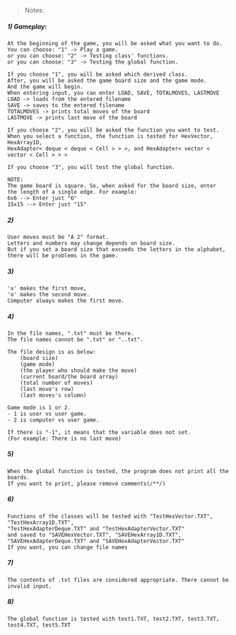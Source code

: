 > Notes:
##### 1) Gameplay:
    At the beginning of the game, you will be asked what you want to do.
    You can choose: "1" -> Play a game.
    or you can choose: "2" -> Testing class' functions.
    or you can choose: "3" -> Testing the global function.

	If you choose "1", you will be asked which derived class.
	After, you will be asked the game board size and the game mode.
	And the game will begin.
	When entering input, you can enter LOAD, SAVE, TOTALMOVES, LASTMOVE
	LOAD -> loads from the entered filename
	SAVE -> saves to the entered filename
	TOTALMOVES -> prints total moves of the board
	LASTMOVE -> prints last move of the board
	
	If you choose "2", you will be asked the function you want to test.
	When you select a function, the function is tested for HexVector, HexArray1D,
	HexAdapter< deque < deque < Cell > > >, and HexAdapter< vector < vector < Cell > > >

	If you choose "3", you will test the global function.

	NOTE: 
	The game board is square. So, when asked for the board size, enter
	the length of a single edge. For example:
	6x6 --> Enter just "6"
	15x15 --> Enter just "15"
	
##### 2) 
	User moves must be "A 2" format.
	Letters and numbers may change depends on board size.
	But if you set a board size that exceeds the letters in the alphabet,
	there will be problems in the game.

##### 3)
	'x' makes the first move,
	'o' makes the second move.
	Computer always makes the first move.

##### 4) 
	In the file names, ".txt" must be there.
	The file names cannot be ".txt" or "..txt".

	The file design is as below:
		(board size)
		(game mode)
		(the player who should make the move)
		(current board/the board array)
		(total number of moves)
		(last move's row)
		(last moves's column)

	Game mode is 1 or 2.
    - 1 is user vs user game.
	- 2 is computer vs user game.

	If there is "-1", it means that the variable does not set.
	(For example: There is no last move)

##### 5)
	When the global function is tested, the program does not print all the boards.
	If you want to print, please remove comments(/**/)

##### 6)
	Functions of the classes will be tested with "TestHexVector.TXT", "TestHexArray1D.TXT", 
	"TestHexAdapterDeque.TXT" and "TestHexAdapterVector.TXT"
	and saved to "SAVEHexVector.TXT", "SAVEHexArray1D.TXT", 
	"SAVEHexAdapterDeque.TXT" and "SAVEHexAdapterVector.TXT"
	If you want, you can change file names

##### 7)
	The contents of .txt files are considered appropriate. There cannot be invalid input.

##### 8)
	The global function is tested with test1.TXT, test2.TXT, test3.TXT, test4.TXT, test5.TXT